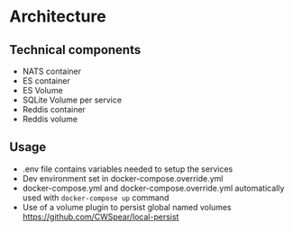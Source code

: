 # Architecture

## Technical components
- NATS container
- ES container
- ES Volume
- SQLite Volume per service
- Reddis container
- Reddis volume

## Usage
- .env file contains variables needed to setup the services
- Dev environment set in docker-compose.override.yml
- docker-compose.yml and docker-compose.override.yml automatically used with `docker-compose up` command
- Use of a volume plugin to persist global named volumes
https://github.com/CWSpear/local-persist

